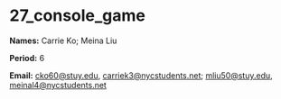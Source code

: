 # 27_console_game
**Names:** Carrie Ko; Meina Liu

**Period:** 6

**Email:** cko60@stuy.edu, carriek3@nycstudents.net; mliu50@stuy.edu, meinal4@nycstudents.net
